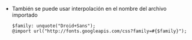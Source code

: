 
- También se puede usar interpolación en el nombre del archivo importado

    ```
    $family: unquote("Droid+Sans");
    @import url("http://fonts.googleapis.com/css?family=#{$family}");
    ```